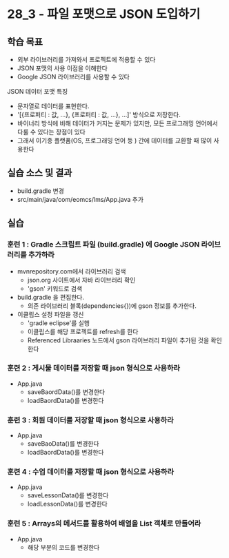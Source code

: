 # 28_3 - 파일 포맷으로 JSON 도입하기 
## 학습 목표 

- 외부 라이브러리를 가져와서 프로젝트에 적용할 수 있다 
- JSON 포맷의 사용 이점을 이해한다
- Google JSON 라이브러리를 사용할 수 있다 

JSON 데이터 포맷 특징 
- 문자열로 데이터를 표현한다.
- '[{프로퍼티 : 값, ...}, {프로퍼티 : 값, ...}, ...]' 방식으로 저장한다. 
- 바이너리 방식에 비해 데이터가 커지는 문제가 있지만, 
  모든 프로그래밍 언어에서 다룰 수 있다는 장점이 있다 
- 그래서 이기종 플랫폼(OS, 프로그래밍 언어 등 ) 간에 데이터를 교환할 때 많이 사용한다 
 
## 실습 소스 및 결과
- build.gradle 변경
- src/main/java/com/eomcs/lms/App.java 추가

## 실습   

### 훈련 1 : Gradle 스크립트 파일 (build.gradle) 에  Google JSON 라이브러리를 추가하라 

- mvnrepository.com에서 라이브러리 검색
  - json.org 사이트에서 자바 라이브러리 확인
  - 'gson' 키워드로 검색
- build.gradle 을 편집한다.
  - 의존 라이브러리 블록(dependencies{})에 gson 정보를 추가한다.
- 이클립스 설정 파일을 갱신
  - 'gradle eclipse'를 실행
  - 이클립스를 해당 프로젝트를 refresh를 한다 
  - Referenced Libraaries 노드에서 gson 라이브러리 파일이 추가된 것을 확인한다 
  
### 훈련 2 : 게시물 데이터를 저장할 때 json 형식으로 사용하라 

- App.java
  - saveBaordData()를 변경한다
  - loadBaordData()를 변경한다
  
### 훈련 3 : 회원 데이터를 저장할 때 json 형식으로 사용하라 

- App.java
  - saveBaoData()를 변경한다
  - loadBaordData()를 변경한다
  
### 훈련 4 : 수업 데이터를 저장할 때 json 형식으로 사용하라 

- App.java
  - saveLessonData()를 변경한다
  - loadLessonData()를 변경한다
  
### 훈련 5 : Arrays의 메서드를 활용하여 배열을 List 객체로 만들어라 

- App.java
  - 해당 부분의 코드를 변경한다